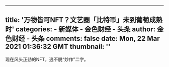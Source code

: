 
---
title: '万物皆可NFT？文艺圈「比特币」未到葡萄成熟时'
categories: 
    - 新媒体
    - 金色财经 - 头条
author: 金色财经 - 头条
comments: false
date: Mon, 22 Mar 2021 01:36:32 GMT
thumbnail: ''
---

<div>   
现在风头正劲的NFT，逃不脱“炒作”二字。  
</div>
            
